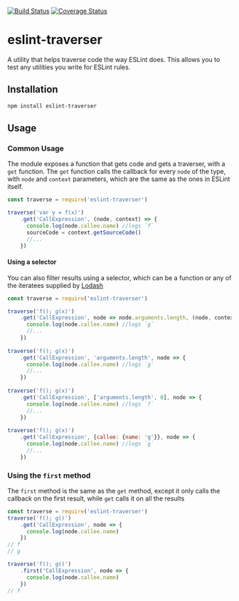 [![Build Status](https://travis-ci.org/ganimomer/eslint-traverser.svg?branch=master)](https://travis-ci.org/ganimomer/eslint-traverser)
[![Coverage Status](https://coveralls.io/repos/github/ganimomer/eslint-traverser/badge.svg?branch=master)](https://coveralls.io/github/ganimomer/eslint-traverser?branch=master)


# eslint-traverser
A utility that helps traverse code the way ESLint does.
This allows you to test any utilities you write for ESLint rules.

## Installation
```bash
npm install eslint-traverser
```

## Usage

### Common Usage
The module exposes a function that gets code and gets a traverser, with a `get` function.
The `get` function calls the callback for every `node` of the type, with `node` and `context` parameters,
 which are the same as the ones in ESLint itself. 
```js
const traverse = require('eslint-traverser')

traverse('var y = f(x)')
    .get('CallExpression', (node, context) => {
      console.log(node.callee.name) //logs `f`
      sourceCode = context.getSourceCode()
      //...
    })
```

#### Using a selector
You can also filter results using a selector, which can be a function or any of the iteratees supplied by [Lodash](https://lodash.com)

```js
const traverse = require('eslint-traverser')

traverse('f(); g(x)')
    .get('CallExpression', node => node.arguments.length, (node, context) => {
      console.log(node.callee.name) //logs `g`
      //...
    })
    
traverse('f(); g(x)')
    .get('CallExpression', 'arguments.length', node => {
      console.log(node.callee.name) //logs `g`
      //...
    })
    
traverse('f(); g(x)')
    .get('CallExpression', ['arguments.length', 0], node => {
      console.log(node.callee.name) //logs `f`
      //...
    })
    
traverse('f(); g(x)')
    .get('CallExpression', {callee: {name: 'g'}}, node => {
      console.log(node.callee.name) //logs `g`
      //...
    })    
```

### Using the `first` method
The `first` method is the same as the `get` method, except it only calls the callback on the first result, while `get` calls it on all the results

```js
const traverse = require('eslint-traverser')
traverse('f(); g()')
    .get('CallExpression', node => {
      console.log(node.callee.name) 
    })
// f
// g

traverse('f(); g()')
    .first('CallExpression', node => {
      console.log(node.callee.name)
    })
// f
```